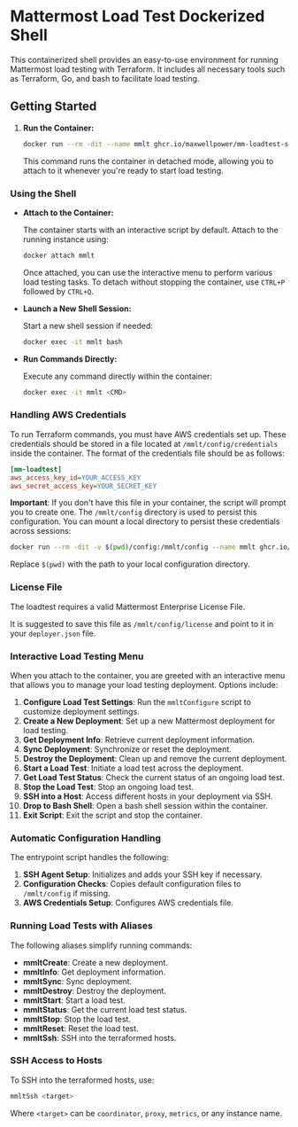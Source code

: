 # Mattermost Load Test Dockerized Shell

This containerized shell provides an easy-to-use environment for running Mattermost load testing with Terraform. It includes all necessary tools such as Terraform, Go, and bash to facilitate load testing.

## Getting Started

1. **Run the Container:**

   ```bash
   docker run --rm -dit --name mmlt ghcr.io/maxwellpower/mm-loadtest-shell
   ```

   This command runs the container in detached mode, allowing you to attach to it whenever you're ready to start load testing.

### Using the Shell

- **Attach to the Container:**

   The container starts with an interactive script by default. Attach to the running instance using:

   ```bash
   docker attach mmlt
   ```

   Once attached, you can use the interactive menu to perform various load testing tasks. To detach without stopping the container, use `CTRL+P` followed by `CTRL+Q`.

- **Launch a New Shell Session:**

   Start a new shell session if needed:

   ```bash
   docker exec -it mmlt bash
   ```

- **Run Commands Directly:**

   Execute any command directly within the container:

   ```bash
   docker exec -it mmlt <CMD>
   ```

### Handling AWS Credentials

To run Terraform commands, you must have AWS credentials set up. These credentials should be stored in a file located at `/mmlt/config/credentials` inside the container. The format of the credentials file should be as follows:

```ini
[mm-loadtest]
aws_access_key_id=YOUR_ACCESS_KEY
aws_secret_access_key=YOUR_SECRET_KEY
```

**Important**: If you don't have this file in your container, the script will prompt you to create one. The `/mmlt/config` directory is used to persist this configuration. You can mount a local directory to persist these credentials across sessions:

```bash
docker run --rm -dit -v $(pwd)/config:/mmlt/config --name mmlt ghcr.io/maxwellpower/mm-loadtest-shell
```

Replace `$(pwd)` with the path to your local configuration directory.

### License File

The loadtest requires a valid Mattermost Enterprise License File.

It is suggested to save this file as `/mmlt/config/license` and point to it in your `deployer.json` file.

### Interactive Load Testing Menu

When you attach to the container, you are greeted with an interactive menu that allows you to manage your load testing deployment. Options include:

1. **Configure Load Test Settings**: Run the `mmltConfigure` script to customize deployment settings.
2. **Create a New Deployment**: Set up a new Mattermost deployment for load testing.
3. **Get Deployment Info**: Retrieve current deployment information.
4. **Sync Deployment**: Synchronize or reset the deployment.
5. **Destroy the Deployment**: Clean up and remove the current deployment.
6. **Start a Load Test**: Initiate a load test across the deployment.
7. **Get Load Test Status**: Check the current status of an ongoing load test.
8. **Stop the Load Test**: Stop an ongoing load test.
9. **SSH into a Host**: Access different hosts in your deployment via SSH.
10. **Drop to Bash Shell**: Open a bash shell session within the container.
11. **Exit Script**: Exit the script and stop the container.

### Automatic Configuration Handling

The entrypoint script handles the following:

1. **SSH Agent Setup**: Initializes and adds your SSH key if necessary.
2. **Configuration Checks**: Copies default configuration files to `/mmlt/config` if missing.
3. **AWS Credentials Setup**: Configures AWS credentials file.

### Running Load Tests with Aliases

The following aliases simplify running commands:

- **mmltCreate**: Create a new deployment.
- **mmltInfo**: Get deployment information.
- **mmltSync**: Sync deployment.
- **mmltDestroy**: Destroy the deployment.
- **mmltStart**: Start a load test.
- **mmltStatus**: Get the current load test status.
- **mmltStop**: Stop the load test.
- **mmltReset**: Reset the load test.
- **mmltSsh**: SSH into the terraformed hosts.

### SSH Access to Hosts

To SSH into the terraformed hosts, use:

```bash
mmltSsh <target>
```

Where `<target>` can be `coordinator`, `proxy`, `metrics`, or any instance name.
